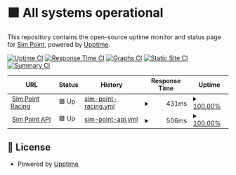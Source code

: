 # <!--live status--> **🟩 All systems operational**

This repository contains the open-source uptime monitor and status page for [Sim Point](https://simpoint.racing), powered by [Upptime](https://github.com/upptime/upptime).

[![Uptime CI](https://github.com/upptime/upptime/workflows/Uptime%20CI/badge.svg)](https://github.com/upptime/upptime/actions?query=workflow%3A%22Uptime+CI%22)
[![Response Time CI](https://github.com/upptime/upptime/workflows/Response%20Time%20CI/badge.svg)](https://github.com/upptime/upptime/actions?query=workflow%3A%22Response+Time+CI%22)
[![Graphs CI](https://github.com/upptime/upptime/workflows/Graphs%20CI/badge.svg)](https://github.com/upptime/upptime/actions?query=workflow%3A%22Graphs+CI%22)
[![Static Site CI](https://github.com/upptime/upptime/workflows/Static%20Site%20CI/badge.svg)](https://github.com/upptime/upptime/actions?query=workflow%3A%22Static+Site+CI%22)
[![Summary CI](https://github.com/upptime/upptime/workflows/Summary%20CI/badge.svg)](https://github.com/upptime/upptime/actions?query=workflow%3A%22Summary+CI%22)

<!--start: status pages-->
<!-- This summary is generated by Upptime (https://github.com/upptime/upptime) -->
<!-- Do not edit this manually, your changes will be overwritten -->
<!-- prettier-ignore -->
| URL | Status | History | Response Time | Uptime |
| --- | ------ | ------- | ------------- | ------ |
| <img alt="" src="https://icons.duckduckgo.com/ip3/simpoint.racing.ico" height="13"> [Sim Point Racing](https://simpoint.racing) | 🟩 Up | [sim-point-racing.yml](https://github.com/simpoint/status/commits/HEAD/history/sim-point-racing.yml) | <details><summary><img alt="Response time graph" src="./graphs/sim-point-racing/response-time-week.png" height="20"> 431ms</summary><br><a href="https://upptime.github.io/upptime/history/sim-point-racing"><img alt="Response time 374" src="https://img.shields.io/endpoint?url=https%3A%2F%2Fraw.githubusercontent.com%2Fsimpoint%2Fstatus%2FHEAD%2Fapi%2Fsim-point-racing%2Fresponse-time.json"></a><br><a href="https://upptime.github.io/upptime/history/sim-point-racing"><img alt="24-hour response time 634" src="https://img.shields.io/endpoint?url=https%3A%2F%2Fraw.githubusercontent.com%2Fsimpoint%2Fstatus%2FHEAD%2Fapi%2Fsim-point-racing%2Fresponse-time-day.json"></a><br><a href="https://upptime.github.io/upptime/history/sim-point-racing"><img alt="7-day response time 431" src="https://img.shields.io/endpoint?url=https%3A%2F%2Fraw.githubusercontent.com%2Fsimpoint%2Fstatus%2FHEAD%2Fapi%2Fsim-point-racing%2Fresponse-time-week.json"></a><br><a href="https://upptime.github.io/upptime/history/sim-point-racing"><img alt="30-day response time 357" src="https://img.shields.io/endpoint?url=https%3A%2F%2Fraw.githubusercontent.com%2Fsimpoint%2Fstatus%2FHEAD%2Fapi%2Fsim-point-racing%2Fresponse-time-month.json"></a><br><a href="https://upptime.github.io/upptime/history/sim-point-racing"><img alt="1-year response time 374" src="https://img.shields.io/endpoint?url=https%3A%2F%2Fraw.githubusercontent.com%2Fsimpoint%2Fstatus%2FHEAD%2Fapi%2Fsim-point-racing%2Fresponse-time-year.json"></a></details> | <details><summary><a href="https://upptime.github.io/upptime/history/sim-point-racing">100.00%</a></summary><a href="https://upptime.github.io/upptime/history/sim-point-racing"><img alt="All-time uptime 100.00%" src="https://img.shields.io/endpoint?url=https%3A%2F%2Fraw.githubusercontent.com%2Fsimpoint%2Fstatus%2FHEAD%2Fapi%2Fsim-point-racing%2Fuptime.json"></a><br><a href="https://upptime.github.io/upptime/history/sim-point-racing"><img alt="24-hour uptime 100.00%" src="https://img.shields.io/endpoint?url=https%3A%2F%2Fraw.githubusercontent.com%2Fsimpoint%2Fstatus%2FHEAD%2Fapi%2Fsim-point-racing%2Fuptime-day.json"></a><br><a href="https://upptime.github.io/upptime/history/sim-point-racing"><img alt="7-day uptime 100.00%" src="https://img.shields.io/endpoint?url=https%3A%2F%2Fraw.githubusercontent.com%2Fsimpoint%2Fstatus%2FHEAD%2Fapi%2Fsim-point-racing%2Fuptime-week.json"></a><br><a href="https://upptime.github.io/upptime/history/sim-point-racing"><img alt="30-day uptime 100.00%" src="https://img.shields.io/endpoint?url=https%3A%2F%2Fraw.githubusercontent.com%2Fsimpoint%2Fstatus%2FHEAD%2Fapi%2Fsim-point-racing%2Fuptime-month.json"></a><br><a href="https://upptime.github.io/upptime/history/sim-point-racing"><img alt="1-year uptime 100.00%" src="https://img.shields.io/endpoint?url=https%3A%2F%2Fraw.githubusercontent.com%2Fsimpoint%2Fstatus%2FHEAD%2Fapi%2Fsim-point-racing%2Fuptime-year.json"></a></details>
| <img alt="" src="https://icons.duckduckgo.com/ip3/api.simpoint.network.ico" height="13"> [Sim Point API](https://api.simpoint.network) | 🟩 Up | [sim-point-api.yml](https://github.com/simpoint/status/commits/HEAD/history/sim-point-api.yml) | <details><summary><img alt="Response time graph" src="./graphs/sim-point-api/response-time-week.png" height="20"> 506ms</summary><br><a href="https://upptime.github.io/upptime/history/sim-point-api"><img alt="Response time 434" src="https://img.shields.io/endpoint?url=https%3A%2F%2Fraw.githubusercontent.com%2Fsimpoint%2Fstatus%2FHEAD%2Fapi%2Fsim-point-api%2Fresponse-time.json"></a><br><a href="https://upptime.github.io/upptime/history/sim-point-api"><img alt="24-hour response time 408" src="https://img.shields.io/endpoint?url=https%3A%2F%2Fraw.githubusercontent.com%2Fsimpoint%2Fstatus%2FHEAD%2Fapi%2Fsim-point-api%2Fresponse-time-day.json"></a><br><a href="https://upptime.github.io/upptime/history/sim-point-api"><img alt="7-day response time 506" src="https://img.shields.io/endpoint?url=https%3A%2F%2Fraw.githubusercontent.com%2Fsimpoint%2Fstatus%2FHEAD%2Fapi%2Fsim-point-api%2Fresponse-time-week.json"></a><br><a href="https://upptime.github.io/upptime/history/sim-point-api"><img alt="30-day response time 465" src="https://img.shields.io/endpoint?url=https%3A%2F%2Fraw.githubusercontent.com%2Fsimpoint%2Fstatus%2FHEAD%2Fapi%2Fsim-point-api%2Fresponse-time-month.json"></a><br><a href="https://upptime.github.io/upptime/history/sim-point-api"><img alt="1-year response time 434" src="https://img.shields.io/endpoint?url=https%3A%2F%2Fraw.githubusercontent.com%2Fsimpoint%2Fstatus%2FHEAD%2Fapi%2Fsim-point-api%2Fresponse-time-year.json"></a></details> | <details><summary><a href="https://upptime.github.io/upptime/history/sim-point-api">100.00%</a></summary><a href="https://upptime.github.io/upptime/history/sim-point-api"><img alt="All-time uptime 99.58%" src="https://img.shields.io/endpoint?url=https%3A%2F%2Fraw.githubusercontent.com%2Fsimpoint%2Fstatus%2FHEAD%2Fapi%2Fsim-point-api%2Fuptime.json"></a><br><a href="https://upptime.github.io/upptime/history/sim-point-api"><img alt="24-hour uptime 100.00%" src="https://img.shields.io/endpoint?url=https%3A%2F%2Fraw.githubusercontent.com%2Fsimpoint%2Fstatus%2FHEAD%2Fapi%2Fsim-point-api%2Fuptime-day.json"></a><br><a href="https://upptime.github.io/upptime/history/sim-point-api"><img alt="7-day uptime 100.00%" src="https://img.shields.io/endpoint?url=https%3A%2F%2Fraw.githubusercontent.com%2Fsimpoint%2Fstatus%2FHEAD%2Fapi%2Fsim-point-api%2Fuptime-week.json"></a><br><a href="https://upptime.github.io/upptime/history/sim-point-api"><img alt="30-day uptime 100.00%" src="https://img.shields.io/endpoint?url=https%3A%2F%2Fraw.githubusercontent.com%2Fsimpoint%2Fstatus%2FHEAD%2Fapi%2Fsim-point-api%2Fuptime-month.json"></a><br><a href="https://upptime.github.io/upptime/history/sim-point-api"><img alt="1-year uptime 99.58%" src="https://img.shields.io/endpoint?url=https%3A%2F%2Fraw.githubusercontent.com%2Fsimpoint%2Fstatus%2FHEAD%2Fapi%2Fsim-point-api%2Fuptime-year.json"></a></details>

<!--end: status pages-->

## 📄 License

- Powered by [Upptime](https://github.com/upptime/upptime)

